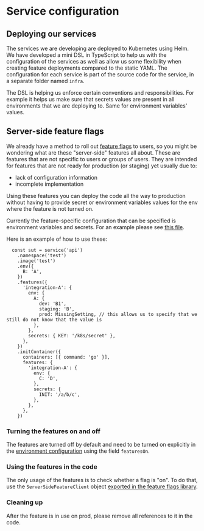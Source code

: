 # Service configuration

## Deploying our services

The services we are developing are deployed to Kubernetes using Helm. We have developed a mini DSL in TypeScript to help us with the configuration of the services as well as allow us some flexibility when creating feature deployments compared to the static YAML.
The configuration for each service is part of the source code for the service, in a separate folder named `infra`.

The DSL is helping us enforce certain conventions and responsibilities. For example it helps us make sure that secrets values are present in all environments that we are deploying to. Same for environment variables' values.

## Server-side feature flags

We already have a method to roll out [feature flags](../feature-flags.md) to users, so you might be wondering what are these "server-side" features all about. These are features that are not specific to users or groups of users. They are intended for features that are not ready for production (or staging) yet usually due to:

- lack of configuration information
- incomplete implementation

Using these features you can deploy the code all the way to production without having to provide secret or environment variables values for the env where the feature is not turned on.

Currently the feature-specific configuration that can be specified is environment variables and secrets. For an example please see [this file](../../../infra/src/dsl/toggles.spec.ts).

Here is an example of how to use these:

```
  const sut = service('api')
    .namespace('test')
    .image('test')
    .env({
      B: 'A',
    })
    .features({
      'integration-A': {
        env: {
          A: {
            dev: 'B1',
            staging: 'B',
            prod: MissingSetting, // this allows us to specify that we still do not know that the value is
          },
        },
        secrets: { KEY: '/k8s/secret' },
      },
    })
    .initContainer({
      containers: [{ command: 'go' }],
      features: {
        'integration-A': {
          env: {
            C: 'D',
          },
          secrets: {
            INIT: '/a/b/c',
          },
        },
      },
    })
```

### Turning the features on and off

The features are turned off by default and need to be turned on explicitly in the [environment configuration](../../../infra/src/environments.ts) using the field `featuresOn`.

### Using the features in the code

The only usage of the features is to check whether a flag is "on". To do that, use the `ServerSideFeatureClient` object [exported in the feature flags library](../../../src/libs/feature-flags/src/lib/server-side-clients.ts).

### Cleaning up

After the feature is in use on prod, please remove all references to it in the code.
